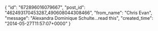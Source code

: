  {
   "id": "672896016079667",
   "post_id": "462493170453287_490608044308466",
   "from_name": "Chris Evan",
   "message": "Alexandra Dominique Schulte...read this",
   "created_time": "2014-05-27T11:57:07+0000"
 }
